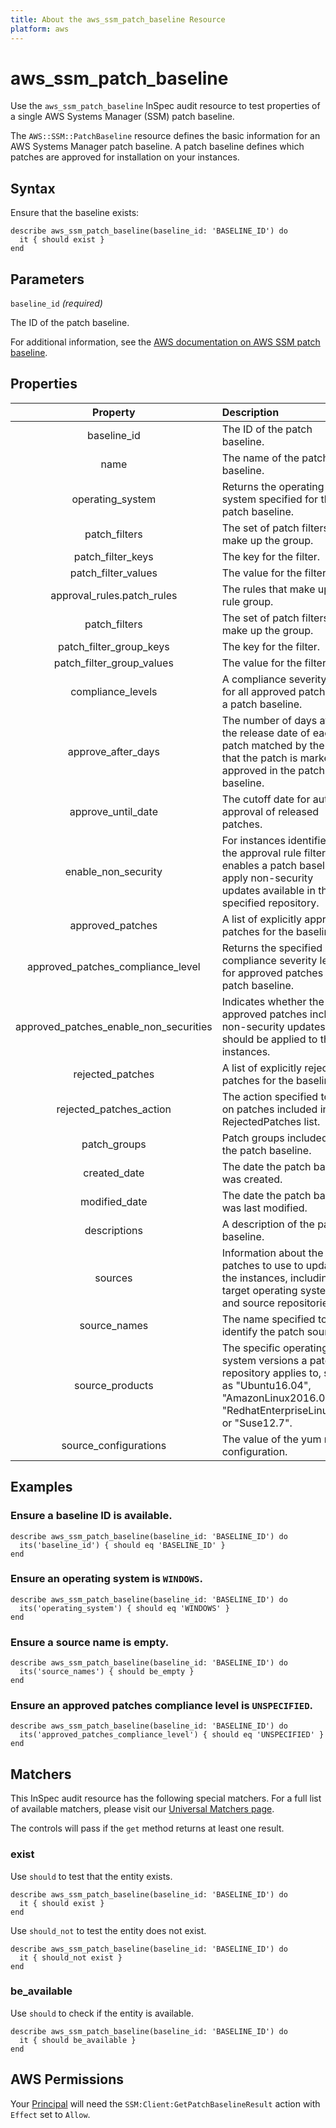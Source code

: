 ```yaml
---
title: About the aws_ssm_patch_baseline Resource
platform: aws
---
```


# aws_ssm_patch_baseline

Use the `aws_ssm_patch_baseline` InSpec audit resource to test properties of a single AWS Systems Manager (SSM) patch baseline.

The `AWS::SSM::PatchBaseline` resource defines the basic information for an AWS Systems Manager patch baseline. A patch baseline defines which patches are approved for installation on your instances.

## Syntax

Ensure that the baseline exists:

    describe aws_ssm_patch_baseline(baseline_id: 'BASELINE_ID') do
      it { should exist }
    end

## Parameters

`baseline_id` _(required)_

The ID of the patch baseline.

For additional information, see the [AWS documentation on AWS SSM patch baseline](https://docs.aws.amazon.com/AWSCloudFormation/latest/UserGuide/aws-resource-ssm-patchbaseline.html).

## Properties

| Property | Description | Field |
| :---: | :--- | :---: |
| baseline_id | The ID of the patch baseline. | baseline_id |
| name | The name of the patch baseline. | name |
| operating_system | Returns the operating system specified for the patch baseline. | operating_system |
| patch_filters | The set of patch filters that make up the group. | patch_filters |
| patch_filter_keys | The key for the filter. | patch_filters.key |
| patch_filter_values | The value for the filter key. | patch_filters.values |
| approval_rules.patch_rules | The rules that make up the rule group. | patch_rules |
| patch_filters | The set of patch filters that make up the group. | patch_filter_group.patch_filters |
| patch_filter_group_keys | The key for the filter. | patch_filter_group.patch_filters.key |
| patch_filter_group_values | The value for the filter key. | patch_filter_group.patch_filters.values |
| compliance_levels | A compliance severity level for all approved patches in a patch baseline. | compliance_level |
| approve_after_days | The number of days after the release date of each patch matched by the rule that the patch is marked as approved in the patch baseline. | approve_after_days |
| approve_until_date | The cutoff date for auto approval of released patches. | approve_until_date |
| enable_non_security | For instances identified by the approval rule filters, enables a patch baseline to apply non-security updates available in the specified repository. | enable_non_security |
| approved_patches | A list of explicitly approved patches for the baseline. | approved_patches |
| approved_patches_compliance_level | Returns the specified compliance severity level for approved patches in the patch baseline. | approved_patches_compliance_level |
| approved_patches_enable_non_securities | Indicates whether the list of approved patches includes non-security updates that should be applied to the instances. | approved_patches_enable_non_security |
| rejected_patches | A list of explicitly rejected patches for the baseline. | rejected_patches |
| rejected_patches_action | The action specified to take on patches included in the RejectedPatches list. | rejected_patches_action |
| patch_groups | Patch groups included in the patch baseline. | patch_groups |
| created_date | The date the patch baseline was created. | created_date |
| modified_date | The date the patch baseline was last modified. | modified_date |
| descriptions | A description of the patch baseline. | description |
| sources | Information about the patches to use to update the instances, including target operating systems and source repositories. | sources |
| source_names | The name specified to identify the patch source. | sources.name |
| source_products | The specific operating system versions a patch repository applies to, such as "Ubuntu16.04", "AmazonLinux2016.09", "RedhatEnterpriseLinux7.2" or "Suse12.7". | sources.products |
| source_configurations | The value of the yum repo configuration. | sources.configuration |

## Examples

### Ensure a baseline ID is available.

    describe aws_ssm_patch_baseline(baseline_id: 'BASELINE_ID') do
      its('baseline_id') { should eq 'BASELINE_ID' }
    end

### Ensure an operating system is `WINDOWS`.

    describe aws_ssm_patch_baseline(baseline_id: 'BASELINE_ID') do
      its('operating_system') { should eq 'WINDOWS' }
    end

### Ensure a source name is empty.

    describe aws_ssm_patch_baseline(baseline_id: 'BASELINE_ID') do
      its('source_names') { should be_empty }
    end

### Ensure an approved patches compliance level is `UNSPECIFIED`.

    describe aws_ssm_patch_baseline(baseline_id: 'BASELINE_ID') do
      its('approved_patches_compliance_level') { should eq 'UNSPECIFIED' }
    end

## Matchers

This InSpec audit resource has the following special matchers. For a full list of available matchers, please visit our [Universal Matchers page](https://www.inspec.io/docs/reference/matchers/).

The controls will pass if the `get` method returns at least one result.

### exist

Use `should` to test that the entity exists.

    describe aws_ssm_patch_baseline(baseline_id: 'BASELINE_ID') do
      it { should exist }
    end

Use `should_not` to test the entity does not exist.

    describe aws_ssm_patch_baseline(baseline_id: 'BASELINE_ID') do
      it { should_not exist }
    end

### be_available

Use `should` to check if the entity is available.

    describe aws_ssm_patch_baseline(baseline_id: 'BASELINE_ID') do
      it { should be_available }
    end

## AWS Permissions

Your [Principal](https://docs.aws.amazon.com/IAM/latest/UserGuide/intro-structure.html#intro-structure-principal) will need the `SSM:Client:GetPatchBaselineResult` action with `Effect` set to `Allow`.
